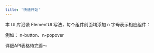 ```yaml
---
title: '快速开始'
---
```


本 UI 库沿袭 ElementUI 写法，每个组件前面均添加 n 字母表示相应组件：  

例如： n-button、n-popover

详细API表格待完善～
